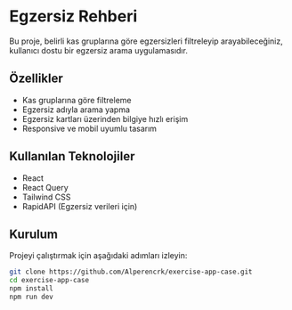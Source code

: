 # Egzersiz Rehberi

Bu proje, belirli kas gruplarına göre egzersizleri filtreleyip arayabileceğiniz, kullanıcı dostu bir egzersiz arama uygulamasıdır.

## Özellikler

-  Kas gruplarına göre filtreleme
-  Egzersiz adıyla arama yapma
-  Egzersiz kartları üzerinden bilgiye hızlı erişim
-  Responsive ve mobil uyumlu tasarım

## Kullanılan Teknolojiler

- React
- React Query
- Tailwind CSS
- RapidAPI (Egzersiz verileri için)

## Kurulum

Projeyi çalıştırmak için aşağıdaki adımları izleyin:

```bash
git clone https://github.com/Alperencrk/exercise-app-case.git
cd exercise-app-case
npm install
npm run dev
